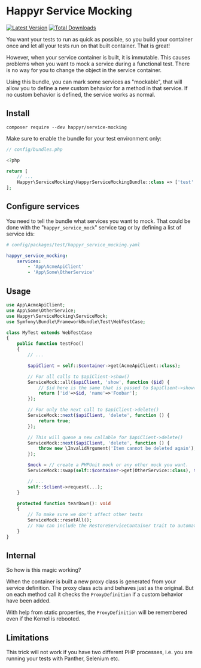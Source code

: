 # Happyr Service Mocking

[![Latest Version](https://img.shields.io/github/release/Happyr/service-mocking.svg?style=flat-square)](https://github.com/Happyr/service-mocking/releases)
[![Total Downloads](https://img.shields.io/packagist/dt/happyr/service-mocking.svg?style=flat-square)](https://packagist.org/packages/happyr/service-mocking)

You want your tests to run as quick as possible, so you build your container once
and let all your tests run on that built container. That is great!

However, when your service container is built, it is immutable. This causes problems
when you want to mock a service during a functional test. There is no way for you
to change the object in the service container.

Using this bundle, you can mark some services as "mockable", that will allow you
to define a new custom behavior for a method in that service. If no custom behavior
is defined, the service works as normal.

## Install

```cli
composer require --dev happyr/service-mocking
```

Make sure to enable the bundle for your test environment only:

```php
// config/bundles.php

<?php

return [
    // ...
    Happyr\ServiceMocking\HappyrServiceMockingBundle::class => ['test' => true],
];
```

## Configure services

You need to tell the bundle what services you want to mock. That could be done with
the "`happyr_service_mock`" service tag or by defining a list of service ids:

```yaml
# config/packages/test/happyr_service_mocking.yaml

happyr_service_mocking:
    services:
        - 'App\AcmeApiClient'
        - 'App\Some\OtherService'
```

## Usage

```php
use App\AcmeApiClient;
use App\Some\OtherService;
use Happyr\ServiceMocking\ServiceMock;
use Symfony\Bundle\FrameworkBundle\Test\WebTestCase;

class MyTest extends WebTestCase
{
    public function testFoo()
    {
        // ...

        $apiClient = self::$container->get(AcmeApiClient::class);

        // For all calls to $apiClient->show()
        ServiceMock::all($apiClient, 'show', function ($id) {
            // $id here is the same that is passed to $apiClient->show('123')
            return ['id'=>$id, 'name'=>'Foobar'];
        });

        // For only the next call to $apiClient->delete()
        ServiceMock::next($apiClient, 'delete', function () {
            return true;
        });

        // This will queue a new callable for $apiClient->delete()
        ServiceMock::next($apiClient, 'delete', function () {
            throw new \InvalidArgument('Item cannot be deleted again');
        });

        $mock = // create a PHPUnit mock or any other mock you want.
        ServiceMock::swap(self::$container->get(OtherService::class), $mock);

        // ...
        self::$client->request(...);
    }

    protected function tearDown(): void
    {
        // To make sure we don't affect other tests
        ServiceMock::resetAll();
        // You can include the RestoreServiceContainer trait to automatically reset services
    }
}
```

## Internal

So how is this magic working?

When the container is built a new proxy class is generated from your service definition.
The proxy class acts and behaves just as the original. But on each method call it
checks the `ProxyDefinition` if a custom behavior have been added.

With help from static properties, the `ProxyDefinition` will be remembered even if
the Kernel is rebooted.

## Limitations

This trick will not work if you have two different PHP processes, i.e. you are running
your tests with Panther, Selenium etc.
